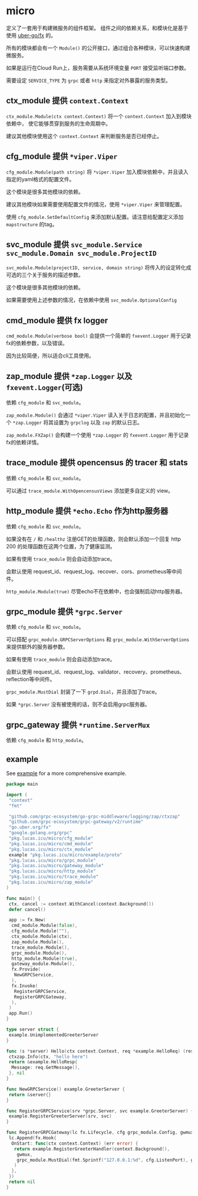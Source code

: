 # micro

定义了一套用于构建微服务的组件框架。
组件之间的依赖关系，和模块化是基于使用 [uber-go/fx][uber-go/fx] 的。

所有的模块都会有一个 `Module()` 的公开接口，通过组合各种模块，可以快速构建微服务。

如果是运行在Cloud Run上，服务需要从系统环境变量 `PORT` 接受监听端口参数。

需要设定 `SERVICE_TYPE` 为 `grpc` 或者 `http` 来指定对外暴露的服务类型。

## ctx_module 提供 `context.Context`

`ctx_module.Module(ctx context.Context)` 将一个 `context.Context` 加入到模块依赖中，
使它能够贯穿到服务的生命周期中。

建议其他模块使用这个 `context.Context` 来判断服务是否已经停止。

## cfg_module 提供 `*viper.Viper`

`cfg_module.Module(path string)` 将 `*viper.Viper` 加入模块依赖中，并且读入指定的yaml格式的配置文件。

这个模块是很多其他模块的依赖。

建议其他模块如果需要使用配置文件的情况，使用 `*viper.Viper` 来管理配置。

使用 `cfg_module.SetDefaultConfig` 来添加默认配置。请注意给配置定义添加 `mapstructure` 的tag。

## svc_module 提供 `svc_module.Service svc_module.Domain svc_module.ProjectID`

`svc_module.Module(projectID, service, domain string)` 将传入的设定转化成可选的三个关于服务的描述参数。

这个模块是很多其他模块的依赖。

如果需要使用上述参数的情况，在依赖中使用 `svc_module.OptionalConfig`

## cmd_module 提供 fx logger

`cmd_module.Module(verbose bool)` 会提供一个简单的 `fxevent.Logger` 用于记录fx的依赖参数，以及错误。

因为比较简便，所以适合cli工具使用。

## zap_module 提供 `*zap.Logger` 以及 `fxevent.Logger`(可选)

依赖 `cfg_module` 和 `svc_module`。

`zap_module.Module()` 会通过 `*viper.Viper` 读入关于日志的配置，并且初始化一个 `*zap.Logger` 将其设置为 `grpclog` 以及 `zap` 的默认日志。

`zap_module.FXZap()` 会构建一个使用 `*zap.Logger` 的 `fxevent.Logger` 用于记录fx的依赖详情。

## trace_module 提供 opencensus 的 tracer 和 stats

依赖 `cfg_module` 和 `svc_module`。

可以通过 `trace_module.WithOpencensusViews` 添加更多自定义的 view。

## http_module 提供 `*echo.Echo` 作为http服务器

依赖 `cfg_module` 和 `svc_module`。

如果没有在 `/` 和 `/healthz` 注册GET的处理函数，则会默认添加一个回复 http 200 的处理函数在这两个位置，为了健康监测。

如果有使用 `trace_module` 则会自动添加trace。

会默认使用 request_id、request_log、recover、cors、prometheus等中间件。

`http_module.Module(true)` 尽管echo不在依赖中，也会强制启动http服务器。

## grpc_module 提供 `*grpc.Server`

依赖 `cfg_module` 和 `svc_module`。

可以搭配 `grpc_module.GRPCServerOptions` 和 `grpc_module.WithServerOptions` 来提供额外的服务器参数。

如果有使用 `trace_module` 则会自动添加trace。

会默认使用 request_id、request_log、validator、recovery、prometheus、reflection等中间件。

`grpc_module.MustDial` 封装了一下 `grpd.Dial`，并且添加了trace。

如果 `*grpc.Server` 没有被使用的话，则不会启用grpc服务器。

## grpc_gateway 提供 `*runtime.ServerMux`

依赖 `cfg_module` 和 `http_module`。

## example

See [example](https://github.com/lixin9311/micro/tree/master/example) for a more comprehensive example.

```go
package main

import (
 "context"
 "fmt"

 "github.com/grpc-ecosystem/go-grpc-middleware/logging/zap/ctxzap"
 "github.com/grpc-ecosystem/grpc-gateway/v2/runtime"
 "go.uber.org/fx"
 "google.golang.org/grpc"
 "pkg.lucas.icu/micro/cfg_module"
 "pkg.lucas.icu/micro/cmd_module"
 "pkg.lucas.icu/micro/ctx_module"
 example "pkg.lucas.icu/micro/example/proto"
 "pkg.lucas.icu/micro/grpc_module"
 "pkg.lucas.icu/micro/gateway_module"
 "pkg.lucas.icu/micro/http_module"
 "pkg.lucas.icu/micro/trace_module"
 "pkg.lucas.icu/micro/zap_module"
)

func main() {
 ctx, cancel := context.WithCancel(context.Background())
 defer cancel()

 app := fx.New(
  cmd_module.Module(false),
  cfg_module.Module(""),
  ctx_module.Module(ctx),
  zap_module.Module(),
  trace_module.Module(),
  grpc_module.Module(),
  http_module.Module(true),
  gateway_module.Module(),
  fx.Provide(
   NewGRPCService,
  ),
  fx.Invoke(
   RegisterGRPCService,
   RegisterGRPCGateway,
  ),
 )
 app.Run()
}

type server struct {
 example.UnimplementedGreeterServer
}

func (s *server) Hello(ctx context.Context, req *example.HelloReq) (resp *example.HelloResp, err error) {
 ctxzap.Info(ctx, "hello here")
 return &example.HelloResp{
  Message: req.GetMessage(),
 }, nil
}

func NewGRPCService() example.GreeterServer {
 return &server{}
}

func RegisterGRPCService(srv *grpc.Server, svc example.GreeterServer) {
 example.RegisterGreeterServer(srv, svc)
}

func RegisterGRPCGateway(lc fx.Lifecycle, cfg grpc_module.Config, gwmux *runtime.ServeMux) error {
 lc.Append(fx.Hook{
  OnStart: func(ctx context.Context) (err error) {
   return example.RegisterGreeterHandler(context.Background(),
    gwmux,
    grpc_module.MustDial(fmt.Sprintf("127.0.0.1:%d", cfg.ListenPort), grpc.WithInsecure()),
   )
  },
 })
 return nil
}
```

[uber-go/fx]: https://github.com/uber-go/fx

